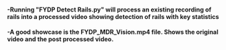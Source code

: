 #### -Running "FYDP Detect Rails.py" will process an existing recording of rails into a processed video showing detection of rails with key statistics
#### -A good showcase is the FYDP_MDR_Vision.mp4 file. Shows the original video and the post processed video.
